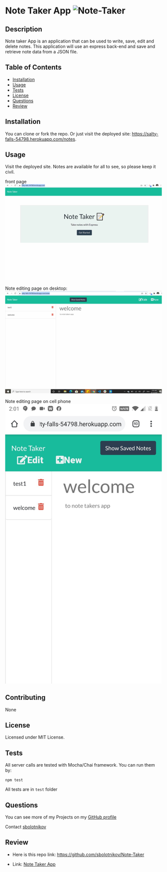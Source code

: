 # Note Taker App ![Note-Taker](https://img.shields.io/github/license/sbolotnikov/Note-Taker)
## Description 
Note taker App is an application that can be used to write, save, edit and delete notes. This application will use an express back-end and save and retrieve note data from a JSON file.
## Table of Contents
* [Installation](#installation)
* [Usage](#usage)
* [Tests](#tests)
* [License](#license)
* [Questions](#questions)
* [Review](#review)
## Installation 
You can clone or fork the repo. Or just visit the deployed site:  https://salty-falls-54798.herokuapp.com/notes.
## Usage 
Visit the deployed site. Notes are available for all to see, so please keep it civil.

front page
![Note-Taker](./images/img.jpg) 

Note editing page on desktop:
![Note-Taker](./images/img2.jpg) 

Note editing page on cell phone
![Note-Taker](./images/img1.jpg) 


## Contributing 
 None 
## License 
 Licensed under MIT License. 
## Tests 
All server calls are tested with Mocha/Chai framework. You can run them by:

```
npm test
```

All tests are in `test` folder
## Questions 
 You can see more of my Projects on my [GitHub profile](https://github.com/sbolotnikov) 

 Contact [sbolotnikov](mailto:sbolotnikov@gmail.com) 
## Review 
  * Here is this repo link: https://github.com/sbolotnikov/Note-Taker
 
  * Link: [Note Taker App](https://note-taker-xgt8.onrender.com/)
